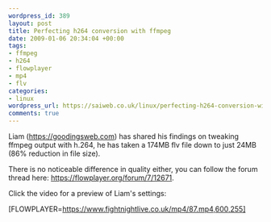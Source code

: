 ```yaml
--- 
wordpress_id: 389
layout: post
title: Perfecting h264 conversion with ffmpeg
date: 2009-01-06 20:34:04 +00:00
tags: 
- ffmpeg
- h264
- flowplayer
- mp4
- flv
categories: 
- linux
wordpress_url: https://saiweb.co.uk/linux/perfecting-h264-conversion-with-ffmpeg
comments: true
---
```

Liam (<a href="https://goodingsweb.com">https://goodingsweb.com</a>) has shared his findings on tweaking ffmpeg output with h.264, he has taken a 174MB flv file down to just 24MB (86% reduction in file size).

There is no noticeable difference in quality either, you can follow the forum thread here: <a href="https://flowplayer.org/forum/7/12671">https://flowplayer.org/forum/7/12671</a>.

Click the video for a preview of Liam's settings:

[FLOWPLAYER=https://www.fightnightlive.co.uk/mp4/87.mp4,600,255]
